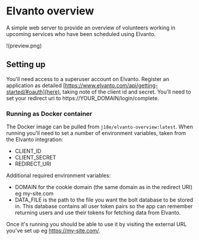 # Elvanto overview

A simple web server to provide an overview of volunteers working in upcoming
services who have been scheduled using Elvanto.

!(preview.png)

## Setting up
You'll need access to a superuser account on Elvanto. Register an application as
detailed [https://www.elvanto.com/api/getting-started/#oauth](here), taking note
of the client id and secret. You'll need to set your redirect uri to
https://YOUR_DOMAIN/login/complete.

### Running as Docker container
The Docker image can be pulled from `j18e/elvanto-overview:latest`. When running
you'll need to set a number of environment variables, taken from the Elvanto
integration:
- CLIENT_ID
- CLIENT_SECRET
- REDIRECT_URI

Additional required environment variables:
- DOMAIN for the cookie domain (the same domain as in the redirect URI) eg
  my-site.com
- DATA_FILE is the path to the file you want the bolt database to be stored in.
  This database contains all user token pairs so the app can remember returning
  users and use their tokens for fetching data from Elvanto.

Once it's running you should be able to use it by visiting the external URL
you've set up eg https://my-site.com/.
